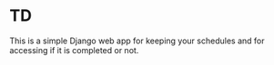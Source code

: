 # TD
This is a simple Django web app for keeping your schedules and for accessing if it is completed or not.
